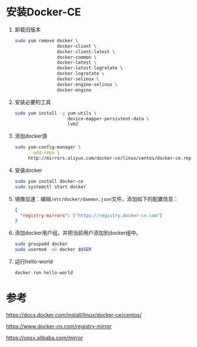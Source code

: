 # 安装Docker-CE

1. 卸载旧版本
    ```sh
    sudo yum remove docker \
                    docker-client \
                    docker-client-latest \
                    docker-common \
                    docker-latest \
                    docker-latest-logrotate \
                    docker-logrotate \
                    docker-selinux \
                    docker-engine-selinux \
                    docker-engine
    ```
2. 安装必要的工具
    ```sh
    sudo yum install -y yum-utils \
                        device-mapper-persistent-data \
                        lvm2
    ```
3. 添加docker源
    ```sh
    sudo yum-config-manager \
         --add-repo \
         http://mirrors.aliyun.com/docker-ce/linux/centos/docker-ce.repo
    ```
4. 安装docker
    ```sh
    sudo yum install docker-ce
    sudo systemctl start docker
    ```
5. 镜像加速：编辑`/etc/docker/daemon.json`文件，添加如下的配置信息：
    ```json
    {
      "registry-mirrors": ["https://registry.docker-cn.com"]
    }
    ```
6. 添加docker用户组，并把当前用户添加到docker组中。
    ```sh
    sudo groupadd docker
    sudo usermod -aG docker $USER
    ```
7. 运行hello-world
    ```sh
    docker run hello-world
    ```

# 参考

https://docs.docker.com/install/linux/docker-ce/centos/

https://www.docker-cn.com/registry-mirror

https://opsx.alibaba.com/mirror